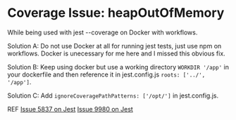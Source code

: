 # Coverage Issue: heapOutOfMemory 
While being used with jest --coverage on Docker with workflows.

Solution A: Do not use Docker at all for running jest tests, just use npm on workflows. Docker is unecessary for me here and I missed this obvious fix.

Solution B:  Keep using docker but use a working directory `WORKDIR '/app'` in your dockerfile and then reference it in jest.config.js `roots: ['../', '/app']`.

Solution C: Add `ignoreCoveragePathPatterns: ['/opt/']` in jest.config.js.

REF
[Issue 5837 on Jest](https://github.com/facebook/jest/issues/5837)
[Issue 9980 on Jest](https://github.com/facebook/jest/issues/9980)
